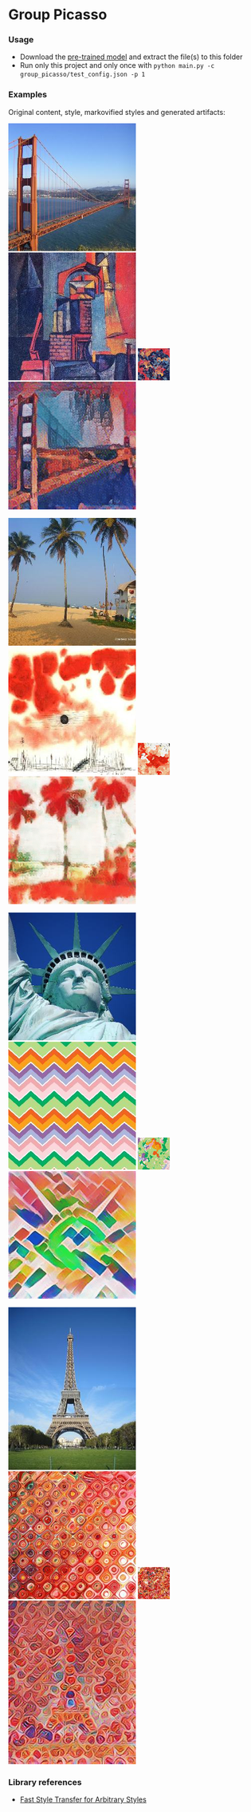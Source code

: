 # Group Picasso
### Usage
* Download the 
[pre-trained model](https://storage.googleapis.com/download.magenta.tensorflow.org/models/arbitrary_style_transfer.tar.gz)
and extract the file(s) to this folder
* Run only this project and only once with ```python main.py -c group_picasso/test_config.json -p 1```

### Examples
Original content, style, markovified styles and generated artifacts:

![](images/content/golden_gate_sq.jpg)
![](images/styles/towers_1916_sq.jpg)
![](gifs/m1.gif)
![](gifs/a1.gif)

![](images/content/colva_beach_sq.jpg)
![](images/styles/clouds-over-bor-1940_sq.jpg)
![](gifs/m2.gif)
![](gifs/a2.gif)

![](images/content/statue_of_liberty_sq.jpg)
![](images/styles/zigzag_colorful.jpg)
![](gifs/m3.gif)
![](gifs/a3.gif)

![](images/content/eiffel_tower.jpg)
![](images/styles/red_texture_sq.jpg)
![](gifs/m4.gif)
![](gifs/a4.gif)

### Library references
* [Fast Style Transfer for Arbitrary Styles](https://github.com/tensorflow/magenta/tree/master/magenta/models/arbitrary_image_stylization)
